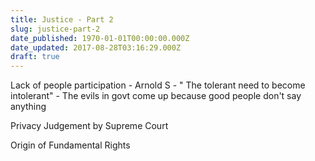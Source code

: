 ```yaml
---
title: Justice - Part 2
slug: justice-part-2
date_published: 1970-01-01T00:00:00.000Z
date_updated: 2017-08-28T03:16:29.000Z
draft: true
---
```


Lack of people participation - Arnold S - " The tolerant need to become intolerant" - The evils in govt come up because good people don't say anything

Privacy Judgement by Supreme Court

Origin of Fundamental Rights

